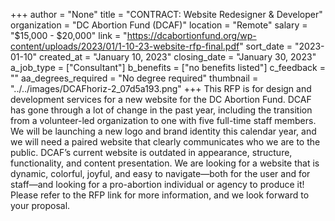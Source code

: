 +++
author = "None"
title = "CONTRACT: Website Redesigner & Developer"
organization = "DC Abortion Fund (DCAF)"
location = "Remote"
salary = "$15,000 - $20,000"
link = "https://dcabortionfund.org/wp-content/uploads/2023/01/1-10-23-website-rfp-final.pdf"
sort_date = "2023-01-10"
created_at = "January 10, 2023"
closing_date = "January 30, 2023"
a_job_type = ["Consultant"]
b_benefits = ["no benefits listed"]
c_feedback = ""
aa_degrees_required = "No degree required"
thumbnail = "../../images/DCAFhoriz-2_07d5a193.png"
+++
This RFP is for design and development services for a new website for the DC Abortion Fund. DCAF has gone through a lot of change in the past year, including the transition from a volunteer-led organization to one with five full-time staff members. We will be launching a new logo and brand identity this calendar year, and we will need a paired website that clearly communicates who we are to the public. DCAF’s current website is outdated in appearance, structure, functionality, and content presentation. We are looking for a website that is dynamic, colorful, joyful, and easy to navigate—both for the user and for staff—and looking for a pro-abortion individual or agency to produce it! Please refer to the RFP link for more information, and we look forward to your proposal.